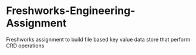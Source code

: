 # Freshworks-Engineering-Assignment
Freshworks assignment to build file based key value data store that perform CRD operations
